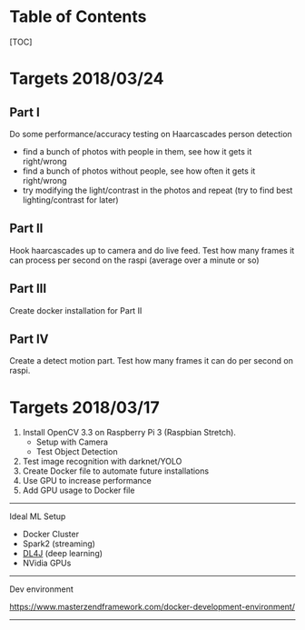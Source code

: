 # Table of Contents

[TOC]

# Targets 2018/03/24

## Part I

Do some performance/accuracy testing on Haarcascades person detection

- find a bunch of photos with people in them, see how it gets it right/wrong
- find a bunch of photos without people, see how often it gets it right/wrong
- try modifying the light/contrast in the photos and repeat (try to find best lighting/contrast for later)

## Part II

Hook haarcascades up to camera and do live feed. Test how many frames it can process per second on the raspi (average over a minute or so) 

## Part III 

Create docker installation for Part II

## Part IV

Create a detect motion part. Test how many frames it can do per second on raspi. 

# Targets 2018/03/17

1. Install OpenCV 3.3 on Raspberry Pi 3 (Raspbian Stretch).
   - Setup with Camera
   - Test Object Detection
2. Test image recognition with darknet/YOLO
3. Create Docker file to automate future installations
4. Use GPU to increase performance
5. Add GPU usage to Docker file

---

Ideal ML Setup

- Docker Cluster
- Spark2 (streaming)
- [DL4J](https://deeplearning4j.org/spark-gpus) (deep learning)
- NVidia GPUs

---

Dev environment

https://www.masterzendframework.com/docker-development-environment/

---



